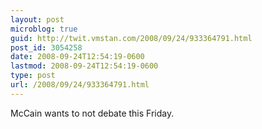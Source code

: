 ```yaml
---
layout: post
microblog: true
guid: http://twit.vmstan.com/2008/09/24/933364791.html
post_id: 3054258
date: 2008-09-24T12:54:19-0600
lastmod: 2008-09-24T12:54:19-0600
type: post
url: /2008/09/24/933364791.html
---
```

McCain wants to not debate this Friday.
